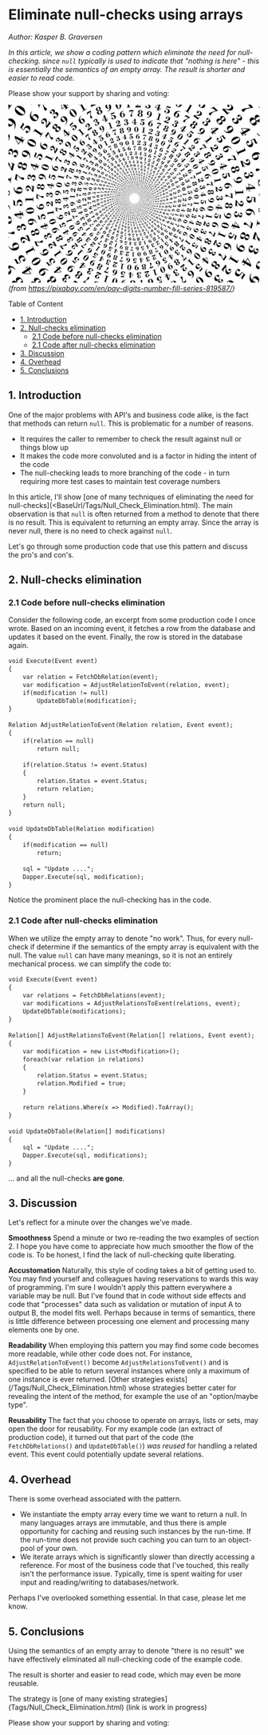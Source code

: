 ﻿# Eliminate null-checks using arrays
*Author: Kasper B. Graversen*
<ArticleHeaderUrls/><Categories Tags="Null_Check_Elimination, Code_Readability, Design_Pattern">
</Categories>

*In this article, we show a coding pattern which eliminate the need for null-checking. since `null` typically is used to indicate that "nothing is here" - this is essentially the semantics of an empty array. The result is shorter and easier to read code.*

Please show your support by sharing and voting:
<SocialShareButtons>
</SocialShareButtons>


<img src="img/pixapay-819587_640_nullcheckeliminationusingarrays.jpg"><br>*(from https://pixabay.com/en/pay-digits-number-fill-series-819587/)*


Table of Content

   * [1. Introduction](#introduction)
   * [2. Null-checks elimination](#null-checks-elimination)
     * [2.1 Code before null-checks elimination](#code-before-null-checks-elimination)
     * [2.1 Code after null-checks elimination](#code-after-null-checks-elimination)
   * [3. Discussion](#discussion)
   * [4. Overhead](#overhead)
   * [5. Conclusions](#conclusions)

   
## 1. Introduction

One of the major problems with API's and business code alike, is the fact that methods can return `null`. This is problematic for a number of reasons.

  * It requires the caller to remember to check the result against null or things blow up
  * It makes the code more convoluted and is a factor in hiding the intent of the code
  * The null-checking leads to more branching of the code - in turn requiring more test cases to maintain test coverage numbers

In this article, I'll show [one of many techniques of eliminating the need for null-checks](<BaseUrl/Tags/Null_Check_Elimination.html). The main observation is that `null` is often returned from a method to denote that there is no result. This is equivalent to returning an empty array. Since the array is never null, there is no need to check against `null`.

Let's go through some production code that use this pattern and discuss the pro's and con's.



## 2. Null-checks elimination


### 2.1 Code before null-checks elimination

Consider the following code, an excerpt from some production code I once wrote. Based on an incoming event, it fetches a row from the database and updates it based on the event. Finally, the row is stored in the database again.

```
void Execute(Event event)
{
	var relation = FetchDbRelation(event);
	var modification = AdjustRelationToEvent(relation, event);
	if(modification != null)
		UpdateDbTable(modification);
}

Relation AdjustRelationToEvent(Relation relation, Event event);
{
	if(relation == null)
		return null;
		
	if(relation.Status != event.Status)
	{
		relation.Status = event.Status;
		return relation;
	}
	return null;
}

void UpdateDbTable(Relation modification)
{
	if(modification == null)
		return;
		
	sql = "Update ....";
	Dapper.Execute(sql, modification);
}
```

Notice the prominent place the null-checking has in the code. 

### 2.1 Code after null-checks elimination

When we utilize the empty array to denote "no work". Thus, for every null-check if determine if the semantics of the empty array is equivalent with the null. The value `null` can have many meanings, so it is not an entirely mechanical process. we can simplify the code to:

```
void Execute(Event event)
{
	var relations = FetchDbRelations(event);
	var modifications = AdjustRelationsToEvent(relations, event);
	UpdateDbTable(modifications);
}

Relation[] AdjustRelationsToEvent(Relation[] relations, Event event);
{
	var modification = new List<Modification>();
	foreach(var relation in relations)
	{
		relation.Status = event.Status;
		relation.Modified = true;
	}
	
	return relations.Where(x => Modified).ToArray();
}

void UpdateDbTable(Relation[] modifications)
{
	sql = "Update ....";
	Dapper.Execute(sql, modifications);
}
```

... and all the null-checks **are gone**.


## 3. Discussion
Let's reflect for a minute over the changes we've made.


**Smoothness**
Spend a minute or two re-reading the two examples of section 2. I hope you have come to appreciate how much smoother the flow of the code is. To be honest, I find the lack of null-checking quite liberating.


**Accustomation**
Naturally, this style of coding takes a bit of getting used to. You may find yourself and colleagues having reservations to wards this way of programming. I'm sure I wouldn't apply this pattern everywhere a variable may be null. But I've found that in code without side effects and code that "processes" data such as validation or mutation of input A to output B, the model fits well. Perhaps because in terms of semantics, there is little difference between processing one element and processing many elements one by one. 


**Readability**
When employing this pattern you may find some code becomes more readable, while other code does not. For instance, `AdjustRelationToEvent()` become `AdjustRelationsToEvent()` and is specified to be able to return several instances where only a maximum of one instance is ever returned. [Other strategies exists](<BaseUrl/>/Tags/Null_Check_Elimination.html) whose strategies better cater for revealing the intent of the method, for example the use of an "option/maybe type".


**Reusability**
The fact that you choose to operate on arrays, lists or sets, may open the door for reusability. For my example code (an extract of production code), 
it turned out that part of the code (the `FetchDbRelations()` and `UpdateDbTable()`) *was reused* for handling a related event. This event could potentially update several relations. 


## 4. Overhead

There is some overhead associated with the pattern.

  * We instantiate the empty array every time we want to return a null. In many languages arrays are immutable, and thus there is ample opportunity for caching and reusing such instances by the run-time. If the run-time does not provide such caching you can turn to an object-pool of your own.
  * We iterate arrays which is significantly slower than directly accessing a reference. For most of the business code that I've touched, this really isn't the performance issue. Typically, time is spent waiting for user input and reading/writing to databases/network.
  
Perhaps I've overlooked something essential. In that case, please let me know.



## 5. Conclusions

Using the semantics of an empty array to denote "there is no result" we have effectively eliminated all null-checking code of the example code.

The result is shorter and easier to read code, which may even be more reusable.

The strategy is [one of many existing strategies](<BaseUrl/>Tags/Null_Check_Elimination.html) (link is work in progress) 


Please show your support by sharing and voting:
<SocialShareButtons>
</SocialShareButtons>



<br><br>
<CommentText>
</CommentText>

<br><br>